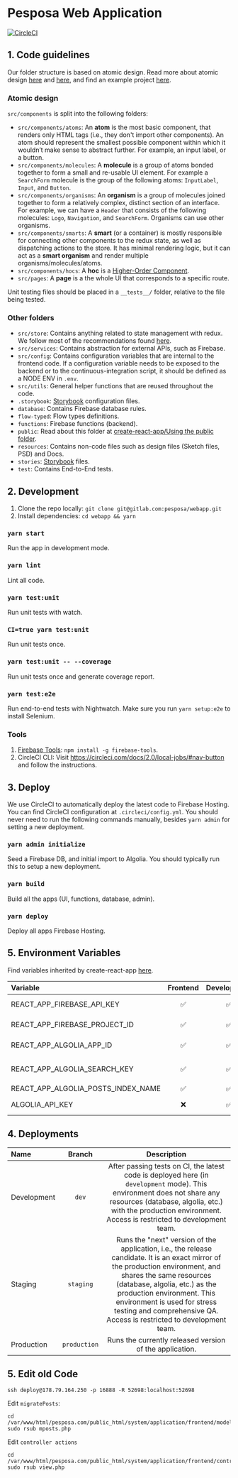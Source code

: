 # Pesposa Web Application

[![CircleCI](https://circleci.com/bb/pesposa/webapp.svg?style=svg&circle-token=672fc70422242f2252d394f0f1a33ef08a27e830)](https://circleci.com/bb/pesposa/webapp)

## 1. Code guidelines
Our folder structure is based on atomic design. Read more about atomic design [here](http://bradfrost.com/blog/post/atomic-web-design/) and [here](https://medium.com/joeydinardo/a-brief-look-at-atomic-components-39cbe71d38b5), and find an example project [here](https://github.com/diegohaz/arc).

### Atomic design
`src/components` is split into the following folders:

- `src/components/atoms`: An **atom** is the most basic component, that renders only HTML tags (i.e., they don't import other components). An atom should represent the smallest possible component within which it wouldn’t make sense to abstract further. For example, an input label, or a button.
- `src/components/molecules`: A **molecule** is a group of atoms bonded together to form a small and re-usable UI element. For example a `SearchForm` molecule is the group of the following atoms: `InputLabel`, `Input`, and `Button`.
- `src/components/organisms`: An **organism** is a group of molecules joined together to form a relatively complex, distinct section of an interface. For example, we can have a `Header` that consists of the following molecules: `Logo`, `Navigation`, and `SearchForm`. Organisms can use other organisms.
- `src/components/smarts`: A **smart** (or a container) is mostly responsible for connecting other components to the redux state, as well as dispatching actions to the store. It has minimal rendering logic, but it can act as a **smart organism** and render multiple organisms/molecules/atoms.
- `src/components/hocs`: A **hoc** is a [Higher-Order Component](https://reactjs.org/docs/higher-order-components.html).
- `src/pages`: A **page** is a the whole UI that corresponds to a specific route.

Unit testing files should be placed in a `__tests__/` folder, relative to the file being tested.

### Other folders
- `src/store`: Contains anything related to state management with redux. We follow most of the recommendations found [here](https://hackernoon.com/redux-step-by-step-a-simple-and-robust-workflow-for-real-life-apps-1fdf7df46092).
- `src/services`: Contains abstraction for external APIs, such as Firebase.
- `src/config`: Contains configuration variables that are internal to the frontend code. If a configuration variable needs to be exposed to the backend or to the continuous-integration script, it should be defined as a NODE ENV in `.env`.
- `src/utils`: General helper functions that are reused throughout the code.
- `.storybook`: [Storybook](https://github.com/storybooks/storybook) configuration files.
- `database`: Contains Firebase database rules.
- `flow-typed`: Flow types definitions.
- `functions`: Firebase functions (backend).
- `public`: Read about this folder at [create-react-app/Using the public folder](https://github.com/facebookincubator/create-react-app/blob/master/packages/react-scripts/template/README.md#using-the-public-folder).
- `resources`: Contains non-code files such as design files (Sketch files, PSD) and Docs.
- `stories`: [Storybook](https://github.com/storybooks/storybook) files.
- `test`: Contains End-to-End tests.

## 2. Development

1. Clone the repo locally: `git clone git@gitlab.com:pesposa/webapp.git`
2. Install dependencies: `cd webapp && yarn`

### `yarn start`
Run the app in development mode.

### `yarn lint`
Lint all code.

### `yarn test:unit`
Run unit tests with watch.

### `CI=true yarn test:unit`
Run unit tests once.

### `yarn test:unit -- --coverage`
Run unit tests once and generate coverage report.

### `yarn test:e2e`
Run end-to-end tests with Nightwatch. Make sure you run `yarn setup:e2e` to install Selenium.

### Tools
1. [Firebase Tools](https://github.com/firebase/firebase-tools): `npm install -g firebase-tools`.
2. CircleCI CLI: Visit https://circleci.com/docs/2.0/local-jobs/#nav-button and follow the instructions.

<!-- ### Data tools -->
<!-- - Seed Firebase DB: `yarn seed` -->
<!-- - Sync with legacy MySQL DB: http://localhost:3000/admin -->

## 3. Deploy
We use CircleCI to automatically deploy the latest code to Firebase Hosting. You can find CircleCI configuration at `.circleci/config.yml`. You should never need to run the following commands manually, besides `yarn admin` for setting a new deployment.

### `yarn admin initialize`
Seed a Firebase DB, and initial import to Algolia. You should typically run this to setup a new deployment.

### `yarn build`
Build all the apps (UI, functions, database, admin).

### `yarn deploy`
Deploy all apps Firebase Hosting.

## 5. Environment Variables
Find variables inherited by create-react-app [here](https://github.com/facebookincubator/create-react-app/blob/master/packages/react-scripts/template/README.md#advanced-configuration).

Variable | Frontend | Development | Production | Usage
:--- | :---: | :---: | :---: | :---
REACT_APP_FIREBASE_API_KEY | :white_check_mark: | :white_check_mark: | :white_check_mark: | Firebase API key. Find Firebase setup instructions here: https://firebase.google.com/docs/storage/web/start.
REACT_APP_FIREBASE_PROJECT_ID | :white_check_mark: | :white_check_mark: | :white_check_mark: | Firebase Project ID. Instructions to locate the project ID here:https://support.google.com/cloud/answer/6158840?hl=en.
REACT_APP_ALGOLIA_APP_ID | :white_check_mark: | :white_check_mark: | :white_check_mark: | Algolia app ID. Find all your Algolia apps here: https://www.algolia.com/manage/applications.
REACT_APP_ALGOLIA_SEARCH_KEY | :white_check_mark: | :white_check_mark: | :white_check_mark: | Algolia search-only API key. Get this from this URL: `https://www.algolia.com/apps/<REACT_APP_ALGOLIA_APP_ID>/api-keys`.
REACT_APP_ALGOLIA_POSTS_INDEX_NAME | :white_check_mark: | :white_check_mark: | :white_check_mark: | Algolia index for Posts.
ALGOLIA_API_KEY | :x: | :white_check_mark: | :white_check_mark: | Algolia Admin API key. Should be kept secret (not to be used on the frontend).

## 4. Deployments
Name | Branch  | Description
:--- | :---: | :---:
Development | `dev` | After passing tests on CI, the latest code is deployed here (in `development` mode). This environment does not share any resources (database, algolia, etc.) with the production environment. Access is restricted to development team.
Staging | `staging` | Runs the "next" version of the application, i.e., the release candidate. It is an exact mirror of the production environment, and shares the same resources (database, algolia, etc.) as the production environment. This environment is used for stress testing and comprehensive QA. Access is restricted to development team.
Production | `production` | Runs the currently released version of the application.


## 5. Edit old Code

```
ssh deploy@178.79.164.250 -p 16888 -R 52698:localhost:52698
```

Edit `migratePosts`:

```
cd /var/www/html/pesposa.com/public_html/system/application/frontend/models
sudo rsub mposts.php
```

Edit `controller actions`

```
cd /var/www/html/pesposa.com/public_html/system/application/frontend/controllers
sudo rsub view.php
```

